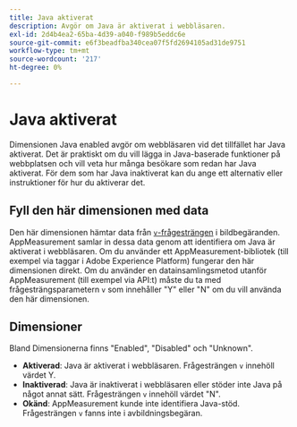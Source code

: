 ```yaml
---
title: Java aktiverat
description: Avgör om Java är aktiverat i webbläsaren.
exl-id: 2d4b4ea2-65ba-4d39-a040-f989b5eddc6e
source-git-commit: e6f3beadfba340cea07f5fd2694105ad31de9751
workflow-type: tm+mt
source-wordcount: '217'
ht-degree: 0%

---
```


# Java aktiverat

Dimensionen Java enabled avgör om webbläsaren vid det tillfället har Java aktiverat. Det är praktiskt om du vill lägga in Java-baserade funktioner på webbplatsen och vill veta hur många besökare som redan har Java aktiverat. För dem som har Java inaktiverat kan du ange ett alternativ eller instruktioner för hur du aktiverar det.

## Fyll den här dimensionen med data

Den här dimensionen hämtar data från [`v`-frågesträngen](/help/implement/validate/query-parameters.md) i bildbegäranden. AppMeasurement samlar in dessa data genom att identifiera om Java är aktiverat i webbläsaren. Om du använder ett AppMeasurement-bibliotek (till exempel via taggar i Adobe Experience Platform) fungerar den här dimensionen direkt. Om du använder en datainsamlingsmetod utanför AppMeasurement (till exempel via API:t) måste du ta med frågesträngsparametern `v` som innehåller &quot;Y&quot; eller &quot;N&quot; om du vill använda den här dimensionen.

## Dimensioner

Bland Dimensionerna finns &quot;Enabled&quot;, &quot;Disabled&quot; och &quot;Unknown&quot;.

* **Aktiverad**: Java är aktiverat i webbläsaren. Frågesträngen `v` innehöll värdet Y.
* **Inaktiverad**: Java är inaktiverat i webbläsaren eller stöder inte Java på något annat sätt. Frågesträngen `v` innehöll värdet &quot;N&quot;.
* **Okänd**: AppMeasurement kunde inte identifiera Java-stöd. Frågesträngen `v` fanns inte i avbildningsbegäran.
